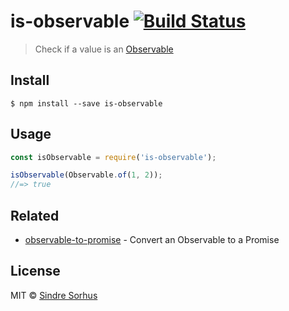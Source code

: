 # is-observable [![Build Status](https://travis-ci.org/sindresorhus/is-observable.svg?branch=master)](https://travis-ci.org/sindresorhus/is-observable)

> Check if a value is an [Observable](https://github.com/zenparsing/es-observable)


## Install

```
$ npm install --save is-observable
```


## Usage

```js
const isObservable = require('is-observable');

isObservable(Observable.of(1, 2));
//=> true
```


## Related

- [observable-to-promise](https://github.com/sindresorhus/observable-to-promise) - Convert an Observable to a Promise


## License

MIT © [Sindre Sorhus](https://sindresorhus.com)
